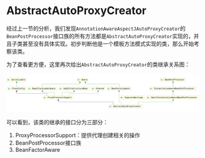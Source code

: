 # AbstractAutoProxyCreator

经过上一节的分析，我们发现`AnnotationAwareAspectJAutoProxyCreator`的`BeanPostProcessor`接口族的所有方法都是`AbstractAutoProxyCreator`实现的，并且子类甚至没有具体实现。初步判断他是一个模板方法模式实现的类，那么开始考察该类。

为了查看更方便，这里再次给出`AbstractAutoProxyCreator`的类继承关系图：

![AbstractAutoProxyCreator](./AbstractAutoProxyCreator.png)

可以看到，该类的继承的接口分为三部分：

1. ProxyProcessorSupport：提供代理创建相关的操作
2. BeanPostProcessor接口族
3. BeanFactorAware

